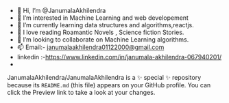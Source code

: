 - 👋 Hi, I’m @JanumalaAkhilendra
- 👀 I’m interested in Machine Learning and web developement 
- 🌱 I’m currently learning data structures and algorithms,reactjs.
- 💞️ I love reading  Roamantic Novels , Science fiction Stories.
- 💞️ I’m looking to collaborate on Machine Learning algorithms.
- 📫 Email:- janumalaakhilendra01122000@gmail.com
- linkedin :-https://www.linkedin.com/in/janumala-akhilendra-067940201/
- 
JanumalaAkhilendra/JanumalaAkhilendra is a ✨ special ✨ repository because its `README.md` (this file) appears on your GitHub profile.
You can click the Preview link to take a look at your changes.
